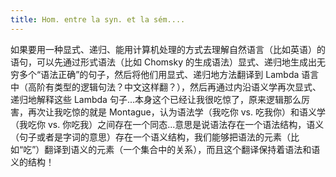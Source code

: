 ```yaml
---
title: Hom. entre la syn. et la sém....
---
```


如果要用一种显式、递归、能用计算机处理的方式去理解自然语言（比如英语）的语句，可以先通过形式语法（比如 Chomsky 的生成语法）显式、递归地生成出无穷多个“语法正确”的句子，然后将他们用显式、递归地方法翻译到 Lambda 语言中（高阶有类型的逻辑句法？中文这样翻？），然后再通过内沿语义学再次显式、递归地解释这些 Lambda 句子...本身这个已经让我很吃惊了，原来逻辑那么厉害，再次让我吃惊的就是 Montague，认为语法学（我吃你 vs. 吃我你）和语义学（我吃你 vs. 你吃我）之间存在一个同态...意思是说语法存在一个语法结构，语义（句子或者是字词的意思）存在一个语义结构，我们能够把语法的元素（比如“吃”）翻译到语义的元素（一个集合中的关系），而且这个翻译保持着语法和语义的结构！